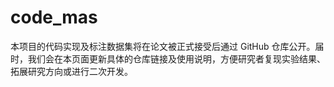 # code_mas
本项目的代码实现及标注数据集将在论文被正式接受后通过 GitHub 仓库公开。届时，我们会在本页面更新具体的仓库链接及使用说明，方便研究者复现实验结果、拓展研究方向或进行二次开发。
